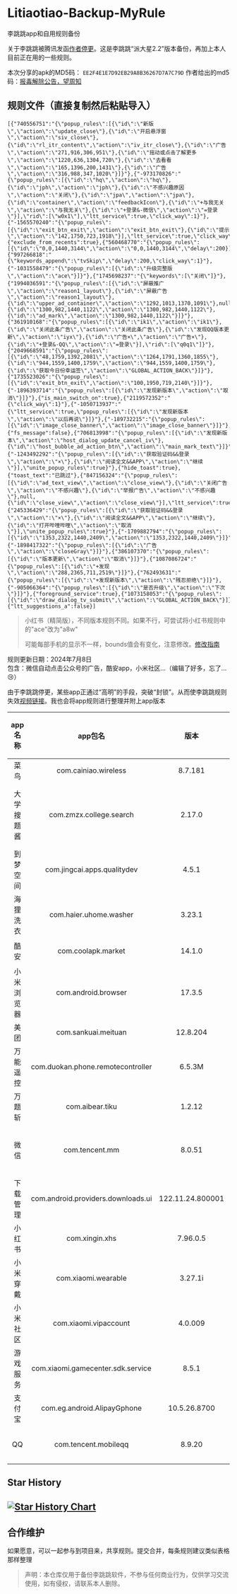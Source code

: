 ﻿


# Litiaotiao-Backup-MyRule
李跳跳app和自用规则备份

关于李跳跳被腾讯发函[作者停更](https://mp.weixin.qq.com/s/ha6hHr40umlj-ExHdGFXXw)。这是李跳跳“派大星2.2”版本备份，再加上本人目前正在用的一些规则。

本次分享的apk的MD5码：
``
EE2F4E1E7D92EB29A8B36267D7A7C79D
``
作者给出的md5码：[报毒解除公告，望周知](https://mp.weixin.qq.com/s/u5BI-7DIhxirFIPDulf6lA)
## 规则文件（直接复制然后粘贴导入）
```
[{"740556751":"{\"popup_rules\":[{\"id\":\"新版\",\"action\":\"update_close\"},{\"id\":\"开启悬浮窗\",\"action\":\"siv_close\"},{\"id\":\"rl_itr_content\",\"action\":\"iv_itr_close\"},{\"id\":\"广告\",\"action\":\"271,916,306,951\"},{\"id\":\"摇动或点击了解更多\",\"action\":\"1220,636,1304,720\"},{\"id\":\"去看看\",\"action\":\"165,1396,200,1431\"},{\"id\":\"广告\",\"action\":\"316,988,347,1020\"}]}"},{"-973170826":"{\"popup_rules\":[{\"id\":\"hq\",\"action\":\"hq\"},{\"id\":\"jph\",\"action\":\"jph\"},{\"id\":\"不感兴趣原因\",\"action\":\"关闭\"},{\"id\":\"jpa\",\"action\":\"jpa\"},{\"id\":\"container\",\"action\":\"feedbackIcon\"},{\"id\":\"+与我无关\",\"action\":\"与我无关\"},{\"id\":\"+登录&-微信\",\"action\":\"=登录\"}],\"rid\":[\"w0x1\"],\"ltt_service\":true,\"click_way\":1}"},{"-1565570240":"{\"popup_rules\":[{\"id\":\"exit_btn_exit\",\"action\":\"exit_btn_exit\"},{\"id\":\"提示\",\"action\":\"142,1750,723,1918\"}],\"ltt_service\":true,\"click_way\":1}"},{"exclude_from_recents":true},{"560468770":"{\"popup_rules\":[{\"id\":\"0,0,1440,3144\",\"action\":\"0,0,1440,3144\",\"delay\":200}]}"},{"997266818":"{\"keywords_append\":\"tvSkip\",\"delay\":200,\"click_way\":1}"},{"-1031558479":"{\"popup_rules\":[{\"id\":\"升级完整版\",\"action\":\"ace\"}]}"},{"1745698237":"{\"keywords\":[\"关闭\"]}"},{"1994036591":"{\"popup_rules\":[{\"id\":\"屏蔽推广\",\"action\":\"reason1_layout\"},{\"id\":\"屏蔽广告\",\"action\":\"reason1_layout\"},{\"id\":\"upper_ad_container\",\"action\":\"1292,1013,1370,1091\"},null,{\"id\":\"1300,982,1440,1122\",\"action\":\"1300,982,1440,1122\"},{\"id\":\"ad_mark\",\"action\":\"1300,982,1440,1122\"}]}"},{"361910168":"{\"popup_rules\":[{\"id\":\"ik1\",\"action\":\"ik1\"},{\"id\":\"关闭此条广告\",\"action\":\"关闭此条广告\"},{\"id\":\"发现QQ版本更新\",\"action\":\"iyx\"},{\"id\":\"广告×\",\"action\":\"广告×\"},{\"id\":\"+登录&-QQ\",\"action\":\"=登录\"}],\"rid\":[\"q0q1\"]}"},{"2049668591":"{\"popup_rules\":[{\"id\":\"48,1759,1392,2081\",\"action\":\"1264,1791,1360,1855\"},{\"id\":\"944,1559,1400,1759\",\"action\":\"944,1559,1400,1759\"},{\"id\":\"获取今日份幸运签\",\"action\":\"GLOBAL_ACTION_BACK\"}]}"},{"1735523026":"{\"popup_rules\":[{\"id\":\"exit_btn_exit\",\"action\":\"100,1950,719,2140\"}]}"},{"-1896393714":"{\"popup_rules\":[{\"id\":\"发现新版本\",\"action\":\"取消\"}]}"},{"is_main_switch_on":true},{"2119572352":"{\"click_way\":1}"},{"-1050713937":"{\"ltt_service\":true,\"popup_rules\":[{\"id\":\"发现新版本\",\"action\":\"以后再说\"}]}"},{"-189732215":"{\"popup_rules\":[{\"id\":\"image_close_banner\",\"action\":\"image_close_banner\"}]}"},{"fs_message":false},{"706813998":"{\"popup_rules\":[{\"id\":\"发现新版本\",\"action\":\"host_dialog_update_cancel_iv\"},{\"id\":\"host_bubble_ad_action_btn\",\"action\":\"main_mark_text\"}]}"},{"-1243492292":"{\"popup_rules\":[{\"id\":\"获取验证码&&登录\",\"action\":\"×\"},{\"id\":\"阅读全文&&APP\",\"action\":\"继续\"}],\"unite_popup_rules\":true}"},{"hide_toast":true},{"toast_text":"已跳过"},{"847156324":"{\"popup_rules\":[{\"id\":\"ad_text_view\",\"action\":\"close_view\"},{\"id\":\"关闭广告\",\"action\":\"不感兴趣\"},{\"id\":\"举报广告\",\"action\":\"不感兴趣\"},null,{\"id\":\"close_view\",\"action\":\"close_view\"}],\"ltt_service\":true,\"click_way\":1}"},{"245336429":"{\"popup_rules\":[{\"id\":\"获取验证码&&登录\",\"action\":\"×\"},{\"id\":\"阅读全文&&APP\",\"action\":\"继续\"},{\"id\":\"打开哔哩哔哩\",\"action\":\"取消\"}],\"unite_popup_rules\":true}"},{"-1709882794":"{\"popup_rules\":[{\"id\":\"1353,2322,1440,2409\",\"action\":\"1353,2322,1440,2409\"}]}"},{"-1898417322":"{\"popup_rules\":[{\"id\":\"广告\",\"action\":\"closeGray\"}]}"},{"386107370":"{\"popup_rules\":[{\"id\":\"版本更新\",\"action\":\"取消\"}]}"},{"1087086724":"{\"popup_rules\":[{\"id\":\"+发现\",\"action\":\"288,2365,711,2519\"}]}"},{"762493631":"{\"popup_rules\":[{\"id\":\"+发现新版本\",\"action\":\"残忍拒绝\"}]}"},{"-905066364":"{\"popup_rules\":[{\"id\":\"是否升级\",\"action\":\"下次\"}]}"},{"foreground_service":true},{"1073158053":"{\"popup_rules\":[{\"id\":\"draw_dialog_tv_submit\",\"action\":\"GLOBAL_ACTION_BACK\"}]}"},{"ltt_suggestions_a":false}]
```
>小红书（精简版），不同版本规则不同。如果不行，可尝试将小红书规则中的"ace"改为"a8w"
>
>可能每部手机的显示不一样，bounds值会有变化，注意修改。[修改指南](https://juejin.cn/post/6938590373740544007)
>
规则更新日期：2024年7月8日   
包含：微信自动点击公众号的广告，酷安app，小米社区...（编辑了好多，忘了...😢）

由于李跳跳停更，某些app正通过“高明”的手段，突破“封锁”。从而使李跳跳规则失效[视频链接](https://www.bilibili.com/video/BV1zH4y1U7jG "链接到bilibili视频")。我也会将app规则进行整理并附上app版本

|app名称|app包名|版本|是否可用|规则|
|:----:|:---:|:---:|:---:|:---:|
|菜鸟|com.cainiao.wireless|8.7.181|✔|`{"popup_rules":[{"id":"draw_dialog_tv_submit","action":"GLOBAL_ACTION_BACK"}]}`||
|大学搜题酱|com.zmzx.college.search|2.17.0|✔|`{"popup_rules":[{"id":"新版","action":"update_close"},{"id":"开启悬浮窗","action":"siv_close"},{"id":"rl_itr_content","action":"iv_itr_close"},{"id":"广告","action":"271,916,306,951"},{"id":"摇动或点击了解更多","action":"1220,636,1304,720"},{"id":"去看看","action":"165,1396,200,1431"},{"id":"广告","action":"316,988,347,1020"}]}`|
|到梦空间|com.jingcai.apps.qualitydev|4.5.1|✔|`{"popup_rules":[{"id":"版本更新","action":"取消"}]}`|
|海狸洗衣|com.haier.uhome.washer|3.23.1|✔|`{"popup_rules":[{"id":"+发现","action":"288,2365,711,2519"}]}`|
|酷安|com.coolapk.market|14.1.0|❌|`{"popup_rules":[{"id":"ad_text_view","action":"close_view"},{"id":"关闭广告","action":"不感兴趣"},{"id":"举报广告","action":"不感兴趣"}],"ltt_service":true}`|
|小米浏览器|com.android.browser|17.3.5|未知|`{"popup_rules":[{"id":"获取验证码&&登录","action":"×"},{"id":"阅读全文&&APP","action":"继续"}],"unite_popup_rules":true}`|
|美团|com.sankuai.meituan|12.8.204|✔|`{"popup_rules":[{"id":"1353,2322,1440,2409","action":"1353,2322,1440,2409"}]}`|
|万能遥控|com.duokan.phone.remotecontroller|6.5.3M|✔|`{"popup_rules":[{"id":"image_close_banner","action":"image_close_banner"}]}`|
|万题斩|com.aibear.tiku|1.2.12|✔|`{"popup_rules":[{"id":"是否升级","action":"下次"}]}`|
|微信|com.tencent.mm|8.0.51|✔|`{"popup_rules":[{"id":"hq","action":"hq"},{"id":"jph","action":"jph"},{"id":"不感兴趣原因","action":"关闭"},{"id":"jpa","action":"jpa"},{"id":"container","action":"feedbackIcon"},{"id":"-不感兴趣","action":"不感兴趣"},{"id":"+与我无关","action":"与我无关"},{"id":"+登录&-微信","action":"=登录"}],"rid":["w0x1"]}`|
|下载管理|com.android.providers.downloads.ui|122.11.24.800001|✔|`{"ltt_service":true,"popup_rules":[{"id":"发现新版本","action":"以后再说"}]}`|
|小红书|com.xingin.xhs|7.96.0.5|✔|`{"popup_rules":[{"id":"升级完整版","action":"ace"}]}`|
|小米穿戴|com.xiaomi.wearable|3.27.1i|✔|`{"popup_rules":[{"id":"+发现新版本","action":"残忍拒绝"}]}`|
|小米社区|com.xiaomi.vipaccount|4.0.009|✔|`{"popup_rules":[{"id":"广告","action":"closeGray"}]}`|
|游戏服务|com.xiaomi.gamecenter.sdk.service|8.5.1|✔|`{"popup_rules":[{"id":"exit_btn_exit","action":"exit_btn_exit"},{"id":"提示","action":"142,1750,723,1918"}],"ltt_service":true,"click_way":1}`|
|支付宝|com.eg.android.AlipayGphone|10.5.26.8700|✔|`{"popup_rules":[{"id":"48,1759,1392,2081","action":"1264,1791,1360,1855"},{"id":"944,1559,1400,1759","action":"944,1559,1400,1759"}]}`|
|QQ|com.tencent.mobileqq|8.9.20|✔|`{"popup_rules":[{"id":"ik1","action":"ik1"},{"id":"关闭此条广告","action":"关闭此条广告"},{"id":"发现QQ版本更新","action":"iyx"},{"id":"广告×","action":"广告×"},{"id":"+登录&-QQ","action":"=登录"}],"rid":["q0q1"]}`|




## Star History
[![Star History Chart](https://api.star-history.com/svg?repos=FreezingArts/Litiaotiao-Backup-MyRule&type=Date)](https://star-history.com/#FreezingArts/Litiaotiao-Backup-MyRule&Date)
---

## 合作维护
如果愿意，可以一起参与到项目来，共享规则。提交合并，每条规则建议类似表格那样整理

>声明：本仓库仅用于备份李跳跳软件，不参与任何商业行为，仅供学习交流使用，如有侵权，请联系本人删除。
